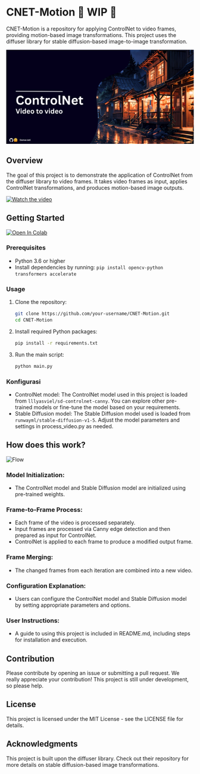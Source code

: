 # CNET-Motion 🚦 WIP 🚦

CNET-Motion is a repository for applying ControlNet to video frames, providing motion-based image transformations. This project uses the diffuser library for stable diffusion-based image-to-image transformation.

![Thumbnail](src/CNET-Motion.png)

## Overview
The goal of this project is to demonstrate the application of ControlNet from the diffuser library to video frames. It takes video frames as input, applies ControlNet transformations, and produces motion-based image outputs.

[![Watch the video](https://img.youtube.com/vi/Kboe-q3fu2Q/0.jpg)](https://youtube.com/shorts/Kboe-q3fu2Q)

## Getting Started

[![Open In Colab](https://colab.research.google.com/assets/colab-badge.svg)](https://colab.research.google.com/drive/15vTIUNMB2ShxN2APsdfcSUwOhtOpDm_j?usp=sharing)

### Prerequisites

- Python 3.6 or higher
- Install dependencies by running: `pip install opencv-python transformers accelerate`

### Usage

1. Clone the repository:
   ```bash
   git clone https://github.com/your-username/CNET-Motion.git
   cd CNET-Motion

2. Install required Python packages:
   ```bash
   pip install -r requirements.txt

3. Run the main script:
   ```bash
   python main.py

### Konfigurasi
- ControlNet model: The ControlNet model used in this project is loaded from `lllyasviel/sd-controlnet-canny`. You can explore other pre-trained models or fine-tune the model based on your requirements.
- Stable Diffusion model: The Stable Diffusion model used is loaded from `runwayml/stable-diffusion-v1-5`. Adjust the model parameters and settings in process_video.py as needed.

## How does this work?
![Flow](src/Flow.jpg)

### Model Initialization:
- The ControlNet model and Stable Diffusion model are initialized using pre-trained weights.

### Frame-to-Frame Process:
- Each frame of the video is processed separately.
- Input frames are processed via Canny edge detection and then prepared as input for ControlNet.
- ControlNet is applied to each frame to produce a modified output frame.

### Frame Merging:
- The changed frames from each iteration are combined into a new video.

### Configuration Explanation:
- Users can configure the ControlNet model and Stable Diffusion model by setting appropriate parameters and options.

### User Instructions:
 - A guide to using this project is included in README.md, including steps for installation and execution.


## Contribution
Please contribute by opening an issue or submitting a pull request. We really appreciate your contribution!
This project is still under development, so please help.

## License
This project is licensed under the MIT License - see the LICENSE file for details.

## Acknowledgments
This project is built upon the diffuser library. Check out their repository for more details on stable diffusion-based image transformations.
